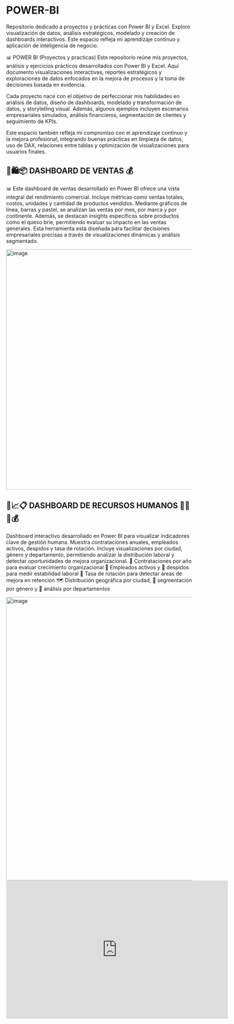 # POWER-BI
Repositorio dedicado a proyectos y prácticas con Power BI y Excel. Exploro visualización de datos, análisis estratégicos, modelado y creación de dashboards interactivos. Este espacio refleja mi aprendizaje continuo y aplicación de inteligencia de negocio.

📊 POWER BI (Proyectos y practicas)
Este repositorio reúne mis proyectos, análisis y ejercicios prácticos desarrollados con Power BI y Excel. Aquí documento visualizaciones interactivas, reportes estratégicos y exploraciones de datos enfocados en la mejora de procesos y la toma de decisiones basada en evidencia.

Cada proyecto nace con el objetivo de perfeccionar mis habilidades en análisis de datos, diseño de dashboards, modelado y transformación de datos, y storytelling visual. Además, algunos ejemplos incluyen escenarios empresariales simulados, análisis financieros, segmentación de clientes y seguimiento de KPIs.

Este espacio también refleja mi compromiso con el aprendizaje continuo y la mejora profesional, integrando buenas prácticas en limpieza de datos, uso de DAX, relaciones entre tablas y optimización de visualizaciones para usuarios finales.


## 🧾🛍️📦 DASHBOARD DE VENTAS 💰
📊 Este dashboard de ventas desarrollado en Power BI ofrece una vista integral del rendimiento comercial. Incluye métricas como ventas totales, costos, unidades y cantidad de productos vendidos. Mediante gráficos de línea, barras y pastel, se analizan las ventas por mes, por marca y por continente. Además, se destacan insights específicos sobre productos como el queso brie, permitiendo evaluar su impacto en las ventas generales. Esta herramienta está diseñada para facilitar decisiones empresariales precisas a través de visualizaciones dinámicas y análisis segmentado.

<img width="1162" height="650" alt="image" src="https://github.com/user-attachments/assets/fdbe349d-466e-49b3-b521-69cbf5a4de0c" />


## 👥📈📋 DASHBOARD DE RECURSOS HUMANOS  🧑‍💼🏢💰
Dashboard interactivo desarrollado en Power BI para visualizar indicadores clave de gestión humana. Muestra contrataciones anuales, empleados activos, despidos y tasa de rotación. Incluye visualizaciones por ciudad, género y departamento, permitiendo analizar la distribución laboral y detectar oportunidades de mejora organizacional.
📅 Contrataciones por año para evaluar crecimiento organizacional
👥 Empleados activos y 🛑 despidos para medir estabilidad laboral
🔄 Tasa de rotación para detectar áreas de mejora en retención
🗺️ Distribución geográfica por ciudad, 🧬 segmentación por género y 🧩 análisis por departamentos

<img width="1365" height="767" alt="image" src="https://github.com/user-attachments/assets/8d580315-e469-4590-9a03-f48e5e6f71f8" />

<iframe title="Dashboard de Recursos humanos Power BI" width="600" height="373.5" src="https://app.powerbi.com/view?r=eyJrIjoiOGVmMzU2NzMtYWIwNS00OGJlLTk0NWItZWUwNTdmNjM0MmQwIiwidCI6ImZkNzY2ZWRkLThiZWEtNGM5OS04NjcyLTU2ZDFjYWJjMjcwNiIsImMiOjR9" frameborder="0" allowFullScreen="true"></iframe>


